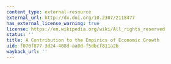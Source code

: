 ```yaml
---
content_type: external-resource
external_url: http://dx.doi.org/10.2307/2118477
has_external_license_warning: true
license: https://en.wikipedia.org/wiki/All_rights_reserved
status: ''
title: A Contribution to the Empirics of Economic Growth
uid: f070f877-3d24-408d-aa0d-f5dbcf811a2b
wayback_url: ''
---
```

